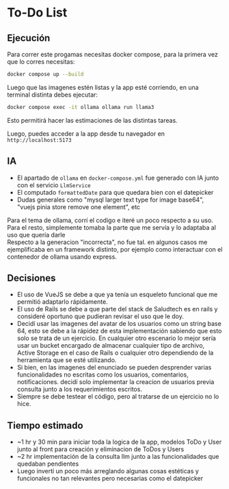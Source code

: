 # To-Do List

## Ejecución
  Para correr este progamas necesitas docker compose, para la primera vez que lo corres necesitas:
```bash
docker compose up --build
```
Luego que las imagenes estén listas y la app esté corriendo, en una terminal distinta debes ejecutar:
```bash
docker compose exec -it ollama ollama run llama3
```
Esto permitirá hacer las estimaciones de las distintas tareas.

Luego, puedes acceder a la app desde tu navegador en `http://localhost:5173`

## IA
* El apartado de `ollama` en `docker-compose.yml` fue generado con IA junto con el servicio `LlmService`
* El computado `formattedDate` para que quedara bien con el datepicker
* Dudas generales como "mysql larger text type for image base64", "vuejs pinia store remove one element", etc

Para el tema de ollama, corrí el codigo e iteré un poco respecto a su uso.  
Para el resto, simplemente tomaba la parte que me servía y lo adaptaba al uso que quería darle  
Respecto a la generacion "incorrecta", no fue tal. en algunos casos me ejemplificaba en un framework distinto, por ejemplo como interactuar con el contenedor de ollama usando express.

## Decisiones
* El uso de VueJS se debe a que ya tenía un esqueleto funcional que me permitió adaptarlo rápidamente.
* El uso de Rails se debe a que parte del stack de Saludtech es en rails y consideré oportuno que pudieran revisar el uso que le doy.
* Decidí usar las imagenes del avatar de los usuarios como un string base 64, esto se debe a la rápidez de esta implementación sabiendo que esto solo se trata de un ejercicio. En cualquier otro escenario lo mejor sería usar un bucket encargado de almacenar cualquier tipo de archivo, Active Storage en el caso de Rails o cualquier otro dependiendo de la herramienta que se esté utilizando.
* Si bien, en las imagenes del enunciado se pueden desprender varias funcionalidades no escritas como los usuarios, comentarios, notificaciones. decidí solo implementar la creacion de usuarios previa consulta junto a los requerimientos escritos.
* Siempre se debe testear el código, pero al tratarse de un ejercicio no lo hice.

## Tiempo estimado

* ~1 hr y 30 min para iniciar toda la logica de la app, modelos ToDo y User junto al front para creación y eliminacion de ToDos y Users
* ~2 hr implementación de la consulta llm junto a las funcionalidades que quedaban pendientes
* Luego invertí un poco más arreglando algunas cosas estéticas y funcionales no tan relevantes pero necesarias como el datepicker
